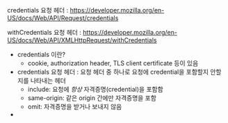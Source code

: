 credentials 요청 헤더 : https://developer.mozilla.org/en-US/docs/Web/API/Request/credentials

withCredentials 요청 헤더 : https://developer.mozilla.org/en-US/docs/Web/API/XMLHttpRequest/withCredentials

- credentials 이란?
	- cookie, authorization header, TLS client certificate 등이 있음
- credentials 요청 헤더 : 요청 헤더 중 하나로 요청에 credential을 포함할지 안할지를 나타내는 헤더
	- include: 요청에 *항상* 자격증명(credential)을 포함함
	- same-origin: 같은 origin 간에만 자격증명을 포함
	- omit: 자격증명을 받거나 보내지 않음
- 
